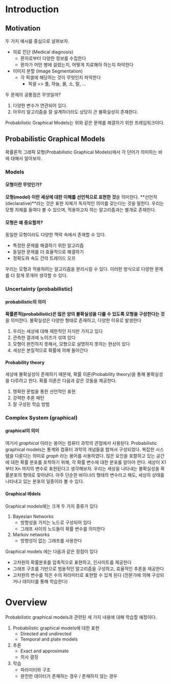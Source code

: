 # Introduction

## Motivation

두 가지 예시를 중심으로 살펴보자.

- 의료 진단 (Medical diagnosis)
    - 환자로부터 다양한 정보를 수집한다
    - 환자가 어떤 병에 걸렸는지, 어떻게 치료해야 하는지 파악한다
- 이미지 분할 (Image Segmentation)
    - 각 픽셀에 해당하는 것이 무엇인지 파악한다
        - 픽셀 => 풀, 하늘, 물, 소, 말, ...

두 문제의 공통점은 무엇일까?

1. 다양한 변수가 연관되어 있다.
2. 아무리 알고리즘을 잘 설계하더라도 상당히 큰 불확실성히 존재한다.

Probabilistic Graphical Models는 위와 같은 문제를 해결하기 위한 프레임워크이다.


## Probabilistic Graphical Models

확률론적 그래픽 모형(Probabilistic Graphical Models)에서 각 단어가 의미하는 바에 대해서 알아보자.


### Models

#### 모형이란 무엇인가?

**모형(model) 이란 세상에 대한 이해를 선언적으로 표현한 것**을 의미한다. **선언적(declarative)**라는 것은 표현 자체가 독자적인 의미를 갖는다는 것을 말한다. 우리는 모형 자체를 들여다 볼 수 있으며, 적용하고자 하는 알고리즘과는 별개로 존재한다.

#### 모형은 왜 중요할까?

동일한 모형이라도 다양한 맥락 속에서 존재할 수 있다. 

- 특정한 문제를 해결하기 위한 알고리즘
- 동일한 문제를 더 효율적으로 해결하기
- 정확도와 속도 간의 트레이드 오프

우리는 모형과 적용하려는 알고리즘을 분리시킬 수 있다. 이러한 방식으로 다양한 문제를 더 잘게 쪼개어 생각할 수 있다. 

### Uncertainty (probabilistic)

#### probabilistic의 의미

**확률론적(probabilistic)은 많은 양의 불확실성을 다룰 수 있도록 모형을 구성한다는 것**을 의미한다. 불확실성은 다양한 형태로 존재하고, 다양한 이유로 발생한다

1. 우리는 세상에 대해 제한적인 지식만 가지고 있다
2. 관측한 결과에 노이즈가 섞여 있다
3. 모형이 완전하지 못해서, 모형으로 설명하지 못하는 현상이 있다
4. 세상은 본질적으로 확률에 의해 돌아간다

#### Probability theory

세상에 불확실성이 존재하기 때문에, 확률 이론(Probability theory)을 통해 불확실성을 다루려고 한다. 확률 이론은 다음과 같은 것들을 제공한다.

1. 명확한 문법을 통한 선언적인 표현
2. 강력한 추론 패턴
3. 잘 구성된 학습 방법

### Complex System (graphical)

#### graphical의 의미

여기서 *graphical* 이라는 용어는 컴퓨터 과학의 관점에서 사용된다. Probabilistic graphical models는 통계와 컴퓨터 과학의 개념들을 합쳐서 구성되었다. 복잡한 시스템을 다룬다는 의미로 *graph* 라는 용어를 사용하였다. 많은 요인을 포함하고 있는 공간에 대한 확률 분포를 포착하기 위해, 각 확률 변수에 대한 분포를 알아야 한다. 세상이 X1 부터 Xn 까지의 변수로 표현된다고 생각해보자. 우리는 세상을 나타내는 불확실성을 확률분포의 형태로 찾아낸다. 아주 단순한 바이너리 형태의 변수라고 해도, 세상의 상태를 나타내고 있는 분포의 일종이라 볼 수 있다.

#### Graphical 바dels

Graphical models에는 크게 두 가지 종류가 있다

1. Bayesian Networks
    - 방향성을 가지는 노드로 구성되어 있다
    - 그래프 사이의 노드들이 확률 변수를 의미한다
2. Markov networks
    - 방향성이 없는 그래프를 사용한다

Graphical models 에는 다음과 같은 장점이 있다

- 고차원의 확률분포를 압축적으로 표현하고, 인사이트를 제공한다
- 그래프 구조를 기반으로 범용적인 알고리즘을 구성하고, 효율적인 추론을 제공한다
- 고차원의 변수를 적은 수의 파라미터로 표현할 수 있게 된다 (전문가에 의해 구성되거나 데이터를 통해 학습한다)


# Overview

Probabilistic graphical models과 관련된 세 가지 내용에 대해 학습할 예정이다.

1. Probabilistic graphical models에 대한 표현
    - Directed and undirected
    - Temporal and plate models
2. 추론
    - Exact and approximate
    - 의사 결정
3. 학습
    - 파라미터와 구조
    - 완전한 데이터가 존재하는 경우 / 존재하지 않는 경우

